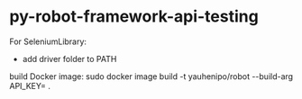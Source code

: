 # py-robot-framework-api-testing

For SeleniumLibrary:
- add driver folder to PATH

build Docker image:
sudo docker image build -t yauhenipo/robot --build-arg API_KEY=<api-key> .